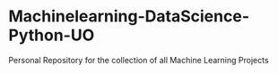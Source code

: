 # Machinelearning-DataScience-Python-UO
Personal Repository for the collection of all Machine Learning Projects
